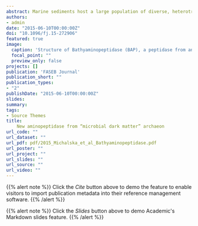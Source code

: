 ```yaml
---
abstract: Marine sediments host a large population of diverse, heterotrophic, uncultured microorganisms with unknown physiologies that control carbon flow through organic matter decomposition. Recently, single-cell genomics uncovered new key players in these processes, such as the miscellaneous crenarchaeotal group. These widespread archaea encode putative intra- and extracellular proteases for the degradation of detrital proteins present in sediments. Here, we show that one of these enzymes is a self-compartmentalizing tetrameric aminopeptidase with a preference for cysteine and hydrophobic residues at the N terminus of the hydrolyzed peptide. The ability to perform detailed characterizations of enzymes from native subsurface microorganisms, without requiring that those organisms first be grown in pure culture, holds great promise for understanding key carbon transformations in the environment as well as identifying new enzymes for biomedical and biotechnological applications.
authors:
- admin
date: "2015-06-10T00:00:00Z"
doi: "10.1096/fj.15-272906"
featured: true
image:
  caption: 'Structure of Bathyaminopeptidase (BAP), a peptidase from an uncultured sedimentary archaeon.'
  focal_point: ""
  preview_only: false
projects: []
publication: 'FASEB Journal'
publication_short: ""
publication_types:
- "2"
publishDate: "2015-06-10T00:00:00Z"
slides: 
summary: 
tags:
- Source Themes
title: 
    New aminopeptidase from “microbial dark matter” archaeon
url_code: ""
url_dataset: ""
url_pdf: pdf/2015_Michalska_et_al_Bathyaminopeptidase.pdf
url_poster: ""
url_project: ""
url_slides: ""
url_source: ""
url_video: ""
---
```


{{% alert note %}}
Click the *Cite* button above to demo the feature to enable visitors to import publication metadata into their reference management software.
{{% /alert %}}

{{% alert note %}}
Click the *Slides* button above to demo Academic's Markdown slides feature.
{{% /alert %}}
